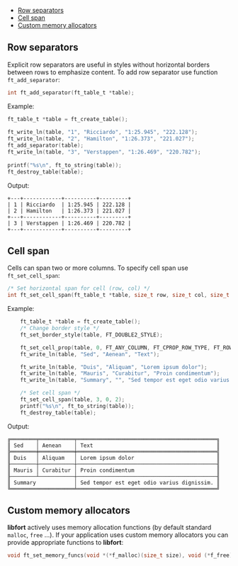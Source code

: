 - [Row separators](#row-separators)
- [Cell span](#cell-span)
- [Custom memory allocators](#custom-memory-allocators)

## Row separators
Explicit row separators are useful in styles without horizontal borders between rows to emphasize content. To add row separator use function `ft_add_separator`:
```C
int ft_add_separator(ft_table_t *table);
```

Example:
```C
ft_table_t *table = ft_create_table();                                        
                                                                       
ft_write_ln(table, "1", "Ricciardo", "1:25.945", "222.128");                  
ft_write_ln(table, "2", "Hamilton", "1:26.373", "221.027");                   
ft_add_separator(table);                                                      
ft_write_ln(table, "3", "Verstappen", "1:26.469", "220.782");                 
                                                                              
printf("%s\n", ft_to_string(table));                                          
ft_destroy_table(table);                                                      
```

Output:
```
+---+------------+----------+---------+
| 1 | Ricciardo  | 1:25.945 | 222.128 |
| 2 | Hamilton   | 1:26.373 | 221.027 |
+---+------------+----------+---------+
| 3 | Verstappen | 1:26.469 | 220.782 |
+---+------------+----------+---------+
```


## Cell span
Cells can span two or more columns. To specify cell span use `ft_set_cell_span`:
```C
/* Set horizontal span for cell (row, col) */
int ft_set_cell_span(ft_table_t *table, size_t row, size_t col, size_t hor_span);
```
Example:
```C
    ft_table_t *table = ft_create_table();
    /* Change border style */
    ft_set_border_style(table, FT_DOUBLE2_STYLE);

    ft_set_cell_prop(table, 0, FT_ANY_COLUMN, FT_CPROP_ROW_TYPE, FT_ROW_HEADER);
    ft_write_ln(table, "Sed", "Aenean", "Text");

    ft_write_ln(table, "Duis", "Aliquam", "Lorem ipsum dolor");
    ft_write_ln(table, "Mauris", "Curabitur", "Proin condimentum");
    ft_write_ln(table, "Summary", "", "Sed tempor est eget odio varius dignissim.");

    /* Set cell span */
    ft_set_cell_span(table, 3, 0, 2);
    printf("%s\n", ft_to_string(table));
    ft_destroy_table(table);
```

Output:
```
╔════════╤═══════════╤════════════════════════════════════════════╗
║ Sed    │ Aenean    │ Text                                       ║
╠════════╪═══════════╪════════════════════════════════════════════╣
║ Duis   │ Aliquam   │ Lorem ipsum dolor                          ║
╟────────┼───────────┼────────────────────────────────────────────╢
║ Mauris │ Curabitur │ Proin condimentum                          ║
╟────────┴───────────┼────────────────────────────────────────────╢
║ Summary            │ Sed tempor est eget odio varius dignissim. ║
╚════════════════════╧════════════════════════════════════════════╝
```

## Custom memory allocators
**libfort** actively uses memory allocation functions (by default standard `malloc`, `free` ...). If your application uses custom memory allocators you can provide appropriate functions to **libfort**:
```C
void ft_set_memory_funcs(void *(*f_malloc)(size_t size), void (*f_free)(void *ptr));
```